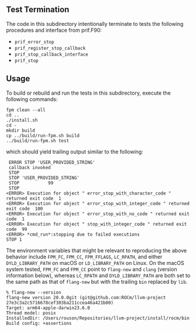 Test Termination
----------------
The code in this subdirectory intentionally terminate to tests the following
procedures and interface from  prif.F90:
  - `prif_error_stop`
  - `prif_register_stop_callback`
  - `prif_stop_callback_interface`
  - `prif_stop`

Usage
-----
To build or rebuild and run the tests in this subdirectory, execute the following
commands:
```
fpm clean --all
cd ..
./install.sh
cd - 
mkdir build
cp ../build/run-fpm.sh build
../build/run-fpm.sh test
```
which should yield trailing output similar to the following:
```
 ERROR STOP 'USER_PROVIDED_STRING'
 callback invoked
 STOP
 STOP 'USER_PROVIDED_STRING'
 STOP           99
 STOP
<ERROR> Execution for object " error_stop_with_character_code " returned exit code  1
<ERROR> Execution for object " error_stop_with_integer_code " returned exit code  100
<ERROR> Execution for object " error_stop_with_no_code " returned exit code  1
<ERROR> Execution for object " stop_with_integer_code " returned exit code  99
<ERROR> *cmd_run*:stopping due to failed executions
STOP 1
```
The environment variables that might be relevant to reproducing the above behavior
include `FPM_FC`, `FPM_CC`, `FPM_FFLAGS`, `LC_RPATH`, and either `DYLD_LIBRARY_PATH`
on macOS or `LD_LIBRARY_PATH` on Linux.  On the macOS system tested, `FPM_FC`
and `FPM_CC` point to `flang-new` and `clang` (version information below), whereas
`LC_RPATH` and `DYLD_LIBRARY_PATH` are both set to the same path as that of `flang-new`
but with the trailing `bin` replaced by `lib`.

```
% flang-new --version
flang-new version 20.0.0git (git@github.com:ROCm/llvm-project 27e3c3a2c5716678cef303ba211ccea46a421b00)
Target: arm64-apple-darwin23.6.0
Thread model: posix
InstalledDir: /Users/rouson/Repositories/llvm-project/install/rocm/bin
Build config: +assertions
```

